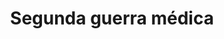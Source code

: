 ﻿---
title: "Segunda guerra médica"
permalink: periodes_14.html
layout: periode
dataInici: -480
dataFi: -479
sidebar: periodes
pares:
  - 9:
    title: "Guerras médicas"
    dataInici: "(-499)"
    dataFi: "(-478)"

fills:
  - 17:
    title: "Batalla de Salamina"
    dataInici: "(-480)"

  - 18:
    title: "Batalla de las Termópilas"
    dataInici: "(-480)"

  - 19:
    title: "Batalla de Platea"
    dataInici: "(-479)"

  - 31:
    title: "Batalla de Mícala"
    dataInici: "(-479-08)"

jocsPrincipals:
jocsEscenaris:
jocsEpoca:
jocsEpocaEscenaris:
---
